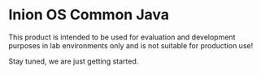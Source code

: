 # Inion OS Common Java


This product is intended to be used for evaluation and development purposes in lab environments only and is not suitable for production use!

Stay tuned, we are just getting started.
